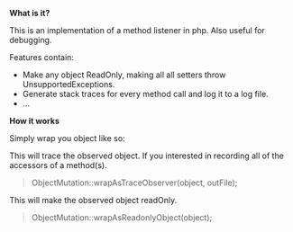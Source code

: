 **What is it?**

This is an implementation of a method listener in php.  Also useful for debugging.

Features contain: 
* Make any object ReadOnly, making all all setters throw UnsupportedExceptions.
* Generate stack traces for every method call and log it to a log file.
* ...

**How it works**

Simply wrap you object like so:

This will trace the observed object. If you interested in recording all of the accessors of a method(s).

> ObjectMutation::wrapAsTraceObserver(object, outFile);

This will make the observed object readOnly. 

> ObjectMutation::wrapAsReadonlyObject(object);


